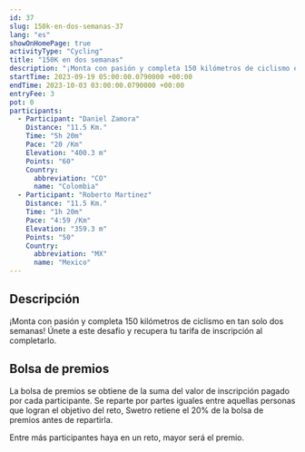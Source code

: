 ```yaml
---
id: 37
slug: 150k-en-dos-semanas-37
lang: "es"
showOnHomePage: true
activityType: "Cycling"
title: "150K en dos semanas"
description: "¡Monta con pasión y completa 150 kilómetros de ciclismo en tan solo dos semanas! Únete a este desafío y recupera tu tarifa de inscripción al completarlo."
startTime: 2023-09-19 05:00:00.0790000 +00:00
endTime: 2023-10-03 03:00:00.0790000 +00:00
entryFee: 3
pot: 0
participants:
  - Participant: "Daniel Zamora"
    Distance: "11.5 Km."
    Time: "5h 20m"
    Pace: "20 /Km"
    Elevation: "400.3 m"
    Points: "60"
    Country:
      abbreviation: "CO"
      name: "Colombia"
  - Participant: "Roberto Martinez"
    Distance: "11.5 Km."
    Time: "1h 20m"
    Pace: "4:59 /Km"
    Elevation: "359.3 m"
    Points: "50"
    Country:
      abbreviation: "MX"
      name: "Mexico"
---
```


## Descripción

¡Monta con pasión y completa 150 kilómetros de ciclismo en tan solo dos semanas! Únete a este desafío y recupera tu tarifa de inscripción al completarlo.

## Bolsa de premios

La bolsa de premios se obtiene de la suma del valor de inscripción pagado por cada participante. Se reparte por partes iguales entre aquellas personas que logran el objetivo del reto, Swetro retiene el 20% de la bolsa de premios antes de repartirla.

Entre más participantes haya en un reto, mayor será el premio.

